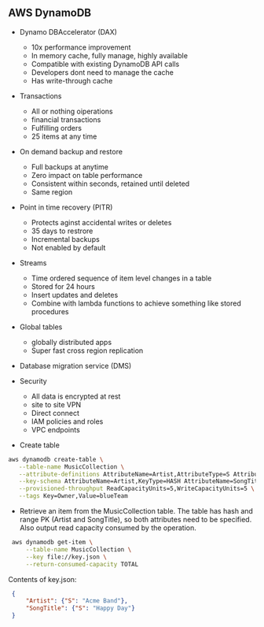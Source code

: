 ## AWS DynamoDB

- Dynamo DBAccelerator (DAX)
    - 10x performance improvement
    - In memory cache, fully manage, highly available
    - Compatible with existing DynamoDB API calls
    - Developers dont need to manage the cache
    - Has write-through cache
- Transactions
    - All or nothing oiperations
    - financial transactions
    - Fulfilling orders
    - 25 items at any time
- On demand backup and restore
    - Full backups at anytime
    - Zero impact on table performance
    - Consistent within seconds, retained until deleted
    - Same region
- Point in time recovery (PITR)
    - Protects aginst accidental writes or deletes
    - 35 days to restrore
    - Incremental backups
    - Not enabled by default
- Streams
    - Time ordered sequence of item level changes in a table
    - Stored for 24 hours
    - Insert updates and deletes
    - Combine with lambda functions to achieve something like stored procedures
- Global tables
    - globally distributed apps
    - Super fast cross region replication
- Database migration service (DMS)
- Security
    - All data is encrypted at rest
    - site to site VPN
    - Direct connect
    - IAM policies and roles
    - VPC endpoints

 - Create table
 ```bash
 aws dynamodb create-table \
    --table-name MusicCollection \
    --attribute-definitions AttributeName=Artist,AttributeType=S AttributeName=SongTitle,AttributeType=S \
    --key-schema AttributeName=Artist,KeyType=HASH AttributeName=SongTitle,KeyType=RANGE \
    --provisioned-throughput ReadCapacityUnits=5,WriteCapacityUnits=5 \
    --tags Key=Owner,Value=blueTeam
 ```


  - Retrieve an item from the MusicCollection table. The table has hash and range PK (Artist and SongTitle), so both attributes need to be specified. Also output read capacity consumed by the operation.
  ```bash
   aws dynamodb get-item \
       --table-name MusicCollection \
       --key file://key.json \
       --return-consumed-capacity TOTAL
  ```

  Contents of key.json:
  ```json
   {
       "Artist": {"S": "Acme Band"},
       "SongTitle": {"S": "Happy Day"}
   }
  ```
